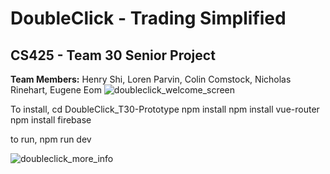 # DoubleClick - Trading Simplified
## CS425 - Team 30 Senior Project
**Team Members:** Henry Shi, Loren Parvin, Colin Comstock, Nicholas Rinehart, Eugene Eom
![doubleclick_welcome_screen](https://user-images.githubusercontent.com/64504261/142562134-77a1ff25-c35b-4bc0-a1f9-4042308e71c0.png)

To install,
cd DoubleClick_T30-Prototype
npm install
npm install vue-router
npm install firebase

to run,
npm run dev

![doubleclick_more_info](https://user-images.githubusercontent.com/64504261/142562384-7abb992f-ec5f-42ed-abd2-bcfc18be24c9.png)
